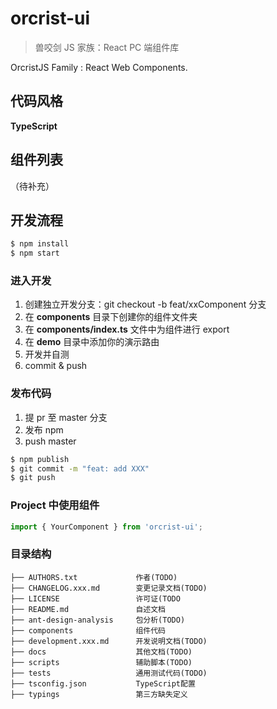 # orcrist-ui

> 兽咬剑 JS 家族：React PC 端组件库

OrcristJS Family : React Web Components.

## 代码风格

**TypeScript**

## 组件列表

（待补充）

## 开发流程

```bash
$ npm install
$ npm start
```

### 进入开发

1. 创建独立开发分支：git checkout -b feat/xxComponent 分支
1. 在 **components** 目录下创建你的组件文件夹
1. 在 **components/index.ts** 文件中为组件进行 export
1. 在 **demo** 目录中添加你的演示路由
1. 开发并自测
1. commit & push

### 发布代码

1. 提 pr 至 master 分支
1. 发布 npm
1. push master

```bash
$ npm publish
$ git commit -m "feat: add XXX"
$ git push
```

### **Project** 中使用组件

```js
import { YourComponent } from 'orcrist-ui';
```

### 目录结构

```
├── AUTHORS.txt             作者(TODO)
├── CHANGELOG.xxx.md        变更记录文档(TODO)
├── LICENSE                 许可证(TODO
├── README.md               自述文档
├── ant-design-analysis     包分析(TODO)
├── components              组件代码
├── development.xxx.md      开发说明文档(TODO)
├── docs                    其他文档(TODO)
├── scripts                 辅助脚本(TODO)
├── tests                   通用测试代码(TODO)
├── tsconfig.json           TypeScript配置
├── typings                 第三方缺失定义
```
